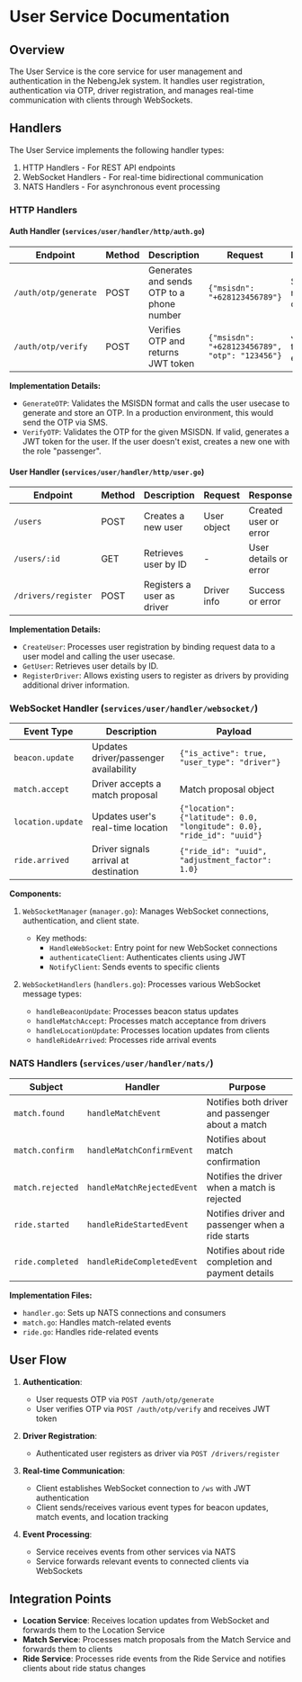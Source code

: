# User Service Documentation

## Overview

The User Service is the core service for user management and authentication in the NebengJek system. It handles user registration, authentication via OTP, driver registration, and manages real-time communication with clients through WebSockets.

## Handlers

The User Service implements the following handler types:
1. HTTP Handlers - For REST API endpoints
2. WebSocket Handlers - For real-time bidirectional communication
3. NATS Handlers - For asynchronous event processing

### HTTP Handlers

#### Auth Handler (`services/user/handler/http/auth.go`)

| Endpoint | Method | Description | Request | Response |
|----------|--------|-------------|---------|----------|
| `/auth/otp/generate` | POST | Generates and sends OTP to a phone number | `{"msisdn": "+628123456789"}` | Success message or error |
| `/auth/otp/verify` | POST | Verifies OTP and returns JWT token | `{"msisdn": "+628123456789", "otp": "123456"}` | JWT token or error |

**Implementation Details:**
- `GenerateOTP`: Validates the MSISDN format and calls the user usecase to generate and store an OTP. In a production environment, this would send the OTP via SMS.
- `VerifyOTP`: Validates the OTP for the given MSISDN. If valid, generates a JWT token for the user. If the user doesn't exist, creates a new one with the role "passenger".

#### User Handler (`services/user/handler/http/user.go`)

| Endpoint | Method | Description | Request | Response |
|----------|--------|-------------|---------|----------|
| `/users` | POST | Creates a new user | User object | Created user or error |
| `/users/:id` | GET | Retrieves user by ID | - | User details or error |
| `/drivers/register` | POST | Registers a user as driver | Driver info | Success or error |

**Implementation Details:**
- `CreateUser`: Processes user registration by binding request data to a user model and calling the user usecase.
- `GetUser`: Retrieves user details by ID.
- `RegisterDriver`: Allows existing users to register as drivers by providing additional driver information.

### WebSocket Handler (`services/user/handler/websocket/`)

| Event Type | Description | Payload |
|------------|-------------|---------|
| `beacon.update` | Updates driver/passenger availability | `{"is_active": true, "user_type": "driver"}` |
| `match.accept` | Driver accepts a match proposal | Match proposal object |
| `location.update` | Updates user's real-time location | `{"location": {"latitude": 0.0, "longitude": 0.0}, "ride_id": "uuid"}` |
| `ride.arrived` | Driver signals arrival at destination | `{"ride_id": "uuid", "adjustment_factor": 1.0}` |

**Components:**
1. `WebSocketManager` (`manager.go`): Manages WebSocket connections, authentication, and client state.
   - Key methods: 
     - `HandleWebSocket`: Entry point for new WebSocket connections
     - `authenticateClient`: Authenticates clients using JWT
     - `NotifyClient`: Sends events to specific clients

2. `WebSocketHandlers` (`handlers.go`): Processes various WebSocket message types:
   - `handleBeaconUpdate`: Processes beacon status updates
   - `handleMatchAccept`: Processes match acceptance from drivers
   - `handleLocationUpdate`: Processes location updates from clients
   - `handleRideArrived`: Processes ride arrival events

### NATS Handlers (`services/user/handler/nats/`)

| Subject | Handler | Purpose |
|---------|---------|---------|
| `match.found` | `handleMatchEvent` | Notifies both driver and passenger about a match |
| `match.confirm` | `handleMatchConfirmEvent` | Notifies about match confirmation |
| `match.rejected` | `handleMatchRejectedEvent` | Notifies the driver when a match is rejected |
| `ride.started` | `handleRideStartedEvent` | Notifies driver and passenger when a ride starts |
| `ride.completed` | `handleRideCompletedEvent` | Notifies about ride completion and payment details |

**Implementation Files:**
- `handler.go`: Sets up NATS connections and consumers
- `match.go`: Handles match-related events
- `ride.go`: Handles ride-related events

## User Flow

1. **Authentication**:
   - User requests OTP via `POST /auth/otp/generate`
   - User verifies OTP via `POST /auth/otp/verify` and receives JWT token

2. **Driver Registration**:
   - Authenticated user registers as driver via `POST /drivers/register`

3. **Real-time Communication**:
   - Client establishes WebSocket connection to `/ws` with JWT authentication
   - Client sends/receives various event types for beacon updates, match events, and location tracking

4. **Event Processing**:
   - Service receives events from other services via NATS
   - Service forwards relevant events to connected clients via WebSockets

## Integration Points

- **Location Service**: Receives location updates from WebSocket and forwards them to the Location Service
- **Match Service**: Processes match proposals from the Match Service and forwards them to clients
- **Ride Service**: Processes ride events from the Ride Service and notifies clients about ride status changes